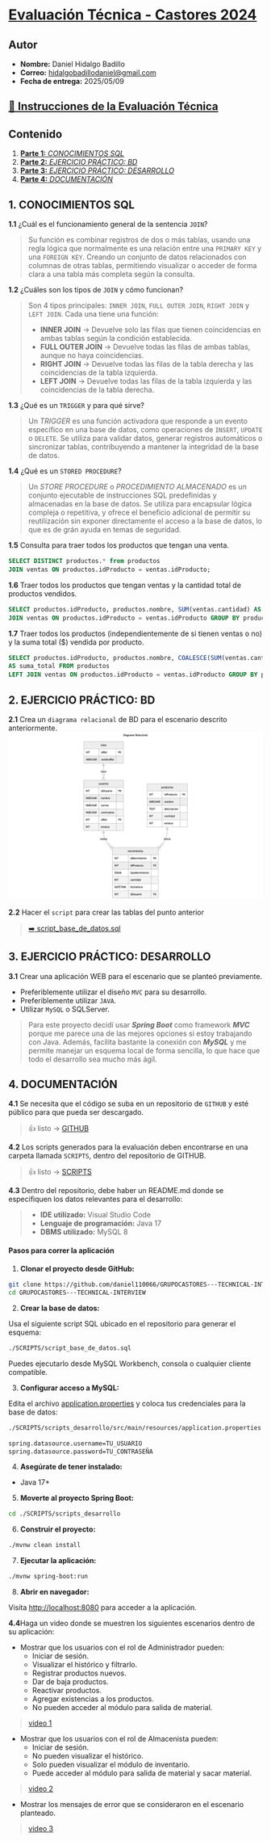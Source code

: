 # [Evaluación Técnica - Castores 2024](https://github.com/daniel110066/GRUPOCASTORES---TECHNICAL-INTERVIEW.git)

## Autor

- **Nombre:** Daniel Hidalgo Badillo  
- **Correo:** hidalgobadillodaniel@gmail.com 
- **Fecha de entrega:** 2025/05/09

## [📄 Instrucciones de la Evaluación Técnica](./Evaluación%20Técnica%20Castores%202024%20-%20Desarrollador.pdf)

## Contenido

1. [**Parte 1:** *CONOCIMIENTOS SQL*](#1-conocimientos-sql)
2. [**Parte 2:** *EJERCICIO PRÁCTICO: BD*](#2-ejercicio-práctico-bd)
3. [**Parte 3:** *EJERCICIO PRÁCTICO: DESARROLLO*](#3-ejercicio-práctico-desarrollo)
4. [**Parte 4:** *DOCUMENTACIÓN*](#4-documentación)

## 1. CONOCIMIENTOS SQL

**1.1** ¿Cuál es el funcionamiento general de la sentencia `JOIN`?  
> Su función es combinar registros de dos o más tablas, usando una regla lógica que normalmente es una relación entre una `PRIMARY KEY` y una `FOREIGN KEY`. Creando un conjunto de datos relacionados con columnas de otras tablas, permitiendo visualizar o acceder de forma clara a una tabla más completa según la consulta.

**1.2** ¿Cuáles son los tipos de `JOIN` y cómo funcionan?  
> Son 4 tipos principales: `INNER JOIN`, `FULL OUTER JOIN`, `RIGHT JOIN` y `LEFT JOIN`. Cada una tiene una función:
> - **INNER JOIN** → Devuelve solo las filas que tienen coincidencias en ambas tablas según la condición establecida.
> - **FULL OUTER JOIN** → Devuelve todas las filas de ambas tablas, aunque no haya coincidencias.
> - **RIGHT JOIN** → Devuelve todas las filas de la tabla derecha y las coincidencias de la tabla izquierda.
> - **LEFT JOIN** → Devuelve todas las filas de la tabla izquierda y las coincidencias de la tabla derecha.

**1.3** ¿Qué es un `TRIGGER` y para qué sirve?  
> Un *TRIGGER* es una función activadora que responde a un evento específico en una base de datos, como operaciones de `INSERT`, `UPDATE` o `DELETE`. Se utiliza para validar datos, generar registros automáticos o sincronizar tablas, contribuyendo a mantener la integridad de la base de datos.

**1.4** ¿Qué es un `STORED PROCEDURE`?  
> Un *STORE PROCEDURE* o *PROCEDIMIENTO ALMACENADO* es un conjunto ejecutable de instrucciones SQL predefinidas y almacenadas en la base de datos. Se utiliza para encapsular lógica compleja o repetitiva, y ofrece el beneficio adicional de permitir su reutilización sin exponer directamente el acceso a la base de datos, lo que es de grán ayuda en temas de seguridad.

**1.5** Consulta para traer todos los productos que tengan una venta.
```sql
SELECT DISTINCT productos.* from productos
JOIN ventas ON productos.idProducto = ventas.idProducto;
```

**1.6** Traer todos los productos que tengan ventas y la cantidad total de productos vendidos.
```sql
SELECT productos.idProducto, productos.nombre, SUM(ventas.cantidad) AS cantidad_total FROM productos
JOIN ventas ON productos.idProducto = ventas.idProducto GROUP BY productos.idProducto;
```

**1.7** Traer todos los productos (independientemente de si tienen ventas o no) y la suma total ($) vendida por producto.
```sql
SELECT productos.idProducto, productos.nombre, COALESCE(SUM(ventas.cantidad*productos.precio), 0)
AS suma_total FROM productos
LEFT JOIN ventas ON productos.idProducto = ventas.idProducto GROUP BY productos.idProducto;
```

## 2. EJERCICIO PRÁCTICO: BD

**2.1** Crea un `diagrama relacional` de BD para el escenario descrito anteriormente. 
![Diagrama ER](diagrama_er.png)

**2.2** Hacer el `script` para crear las tablas del punto anterior
> [➡️ script_base_de_datos.sql](./SCRIPTS/script_base_de_datos.sql)

## 3. EJERCICIO PRÁCTICO: DESARROLLO

**3.1**  Crear una aplicación WEB para el escenario que se planteó previamente.
- Preferiblemente utilizar el diseño `MVC` para su desarrollo.
- Preferiblemente utilizar `JAVA`.
- Utilizar `MySQL` o SQLServer.
> Para este proyecto decidí usar ***Spring Boot*** como framework ***MVC*** porque me parece una de las mejores opciones si estoy trabajando con Java. Además, facilita bastante la conexión con ***MySQL*** y me permite manejar un esquema local de forma sencilla, lo que hace que todo el desarrollo sea mucho más ágil.

## 4. DOCUMENTACIÓN

**4.1** Se   necesita   que   el   código   se   suba   en   un   repositorio   de  `GITHUB`  y   esté   público   para   que   pueda   ser
descargado.
> 👍 listo -> [GITHUB](https://github.com/daniel110066/GRUPOCASTORES---TECHNICAL-INTERVIEW.git)

**4.2** Los scripts generados para la evaluación deben encontrarse en una carpeta llamada  `SCRIPTS`, dentro del
repositorio de GITHUB.
> 👍 listo -> [SCRIPTS](./SCRIPTS/)

**4.3** Dentro del repositorio, debe haber un  README.md  donde se especifiquen los datos relevantes para el
desarrollo:
> - **IDE utilizado:** Visual Studio Code
> - **Lenguaje de programación:** Java 17
> - **DBMS utilizado:** MySQL 8

#### Pasos para correr la aplicación

1. **Clonar el proyecto desde GitHub:**

```bash
git clone https://github.com/daniel110066/GRUPOCASTORES---TECHNICAL-INTERVIEW.git
cd GRUPOCASTORES---TECHNICAL-INTERVIEW
```

2. **Crear la base de datos:**

Usa el siguiente script SQL ubicado en el repositorio para generar el esquema:

```bash
./SCRIPTS/script_base_de_datos.sql
```

Puedes ejecutarlo desde MySQL Workbench, consola o cualquier cliente compatible.

3. **Configurar acceso a MySQL:**

Edita el archivo [application.properties](./SCRIPTS/scripts_desarrollo/src/main/resources/application.properties) y coloca tus credenciales para la base de datos:
```bash
./SCRIPTS/scripts_desarrollo/src/main/resources/application.properties
```
```properties
spring.datasource.username=TU_USUARIO
spring.datasource.password=TU_CONTRASEÑA
```

4. **Asegúrate de tener instalado:**

- Java 17+

5. **Moverte al proyecto Spring Boot:**

```bash
cd ./SCRIPTS/scripts_desarrollo
```

6. **Construir el proyecto:**

```bash
./mvnw clean install
```

7. **Ejecutar la aplicación:**

```bash
./mvnw spring-boot:run
```

8. **Abrir en navegador:**

Visita [http://localhost:8080](http://localhost:8080) para acceder a la aplicación.

**4.4**Haga un video donde se muestren los siguientes escenarios dentro de su aplicación:
- Mostrar que los usuarios con el rol de Administrador pueden:
    - Iniciar de sesión.
    - Visualizar el histórico y filtrarlo.
    - Registrar productos nuevos.
    - Dar de baja productos.
    - Reactivar productos.
    - Agregar existencias a los productos.
    - No pueden acceder al módulo para salida de material. 
> [video 1](https://drive.google.com/file/d/11APenj9MMTc-sFRl5z3bpBOwUEXYU7ad/view?usp=sharing)

- Mostrar que los usuarios con el rol de Almacenista pueden:
    - Iniciar de sesión.
    - No pueden visualizar el histórico.
    - Solo pueden visualizar el módulo de inventario. 
    - Puede acceder al módulo para salida de material y sacar material.
> [video 2](https://drive.google.com/file/d/1Wk-ry4c2--xvC6xdUQqmQdBorqh4l0qK/view?usp=sharing)

- Mostrar los mensajes de error que se consideraron en el escenario planteado.
> [video 3](https://drive.google.com/file/d/1eKw6Dy-H-Wl5BpaIIUpNWkttUBNmgeH7/view?usp=sharing)